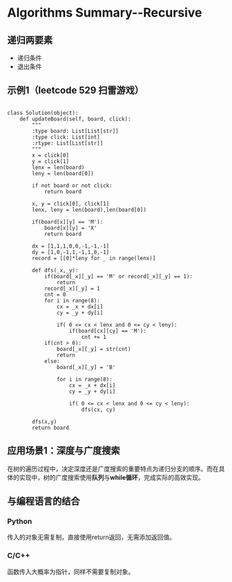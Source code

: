 # Algorithms Summary--Recursive

## 递归两要素
* 递归条件
* 退出条件

## 示例1（leetcode 529 扫雷游戏）
<pre><code>
class Solution(object):  
    def updateBoard(self, board, click):
        """
        :type board: List[List[str]]
        :type click: List[int]
        :rtype: List[List[str]]
        """
        x = click[0]
        y = click[1]
        lenx = len(board)
        leny = len(board[0])
        
        if not board or not click:
            return board
        
        x, y = click[0], click[1]
        lenx, leny = len(board),len(board[0])
        
        if(board[x][y] == 'M'):
            board[x][y] = 'X'
            return board
        
        dx = [1,1,1,0,0,-1,-1,-1]
        dy = [1,0,-1,1,-1,1,0,-1]
        record = [[0]*leny for _ in range(lenx)]
        
        def dfs(_x,_y):
            if(board[_x][_y] == 'M' or record[_x][_y] == 1):
                return
            record[_x][_y] = 1
            cnt = 0
            for i in range(8):
                cx = _x + dx[i]
                cy = _y + dy[i]
                
                if( 0 <= cx < lenx and 0 <= cy < leny):
                    if(board[cx][cy] == 'M'):
                        cnt += 1
            if(cnt > 0):
                board[_x][_y] = str(cnt)
                return 
            else:
                board[_x][_y] = 'B'
                
                for i in range(8):
                    cx = _x + dx[i]
                    cy = _y + dy[i]
                    
                    if( 0 <= cx < lenx and 0 <= cy < leny):
                        dfs(cx, cy)
    
        dfs(x,y)
        return board        
</code></pre>

## 应用场景1：深度与广度搜索
在树的遍历过程中，决定深度还是广度搜索的重要特点为递归分支的顺序。而在具体的实现中，树的广度搜索使用**队列**与**while循环**，完成实际的高效实现。

## 与编程语言的结合
### Python
传入的对象无需复制，直接使用return返回，无需添加返回值。
### C/C++
函数传入大概率为指针，同样不需要复制对象。